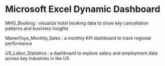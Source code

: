 # Microsoft Excel Dynamic Dashboard

MHG_Booking : visualize hotel booking data to show key cancellation patterns and business insights

MavenToys_Monthly_Sales : a monthly KPI dashboard to track regional performance

US_Labor_Statistics : a dashboard to explore salary and employment data across key industries in the US



